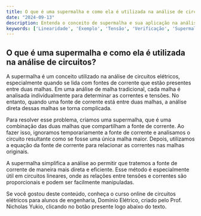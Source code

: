 ```yaml
---
title: O que é uma supermalha e como ela é utilizada na análise de circuitos?
date: "2024-09-13"
description: Entenda o conceito de supermalha e sua aplicação na análise de circuitos elétricos.
keywords: ['Linearidade', 'Exemplo', 'Tensão', 'Verificação', 'Supermalha', 'Análise', 'Malha']
---
```


## O que é uma supermalha e como ela é utilizada na análise de circuitos?

A supermalha é um conceito utilizado na análise de circuitos elétricos, especialmente quando se lida com fontes de corrente que estão presentes entre duas malhas. Em uma análise de malha tradicional, cada malha é analisada individualmente para determinar as correntes e tensões. No entanto, quando uma fonte de corrente está entre duas malhas, a análise direta dessas malhas se torna complicada.

Para resolver esse problema, criamos uma supermalha, que é uma combinação das duas malhas que compartilham a fonte de corrente. Ao fazer isso, ignoramos temporariamente a fonte de corrente e analisamos o circuito resultante como se fosse uma única malha maior. Depois, utilizamos a equação da fonte de corrente para relacionar as correntes nas malhas originais.

A supermalha simplifica a análise ao permitir que tratemos a fonte de corrente de maneira mais direta e eficiente. Esse método é especialmente útil em circuitos lineares, onde as relações entre tensões e correntes são proporcionais e podem ser facilmente manipuladas.

Se você gostou deste conteúdo, conheça o curso online de circuitos elétricos para alunos de engenharia, Domínio Elétrico, criado pelo Prof. Nicholas Yukio, clicando no botão presente logo abaixo do texto.